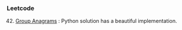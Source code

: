 ### Leetcode
42. [Group Anagrams](https://leetcode.com/problems/group-anagrams/description/) : Python solution has a beautiful implementation.
